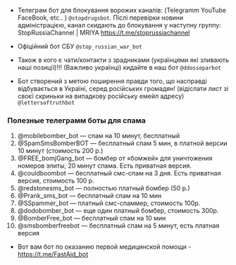- Телеграм бот для блокування ворожих каналів: (Telegramm YouTube FaceBook, etc.. ) `@stopdrugsbot`. Післі перевірки новини адміністрацією, канал скидають до блокування у наступну группу: StopRussiaChannel | MRIYA  https://t.me/stoprussiachannel 
 - Офіційний бот СБУ `@stop_russian_war_bot`
- Також в кого є чати/контакти з зрадниками (українцями які зливають наші позиції)!!! (Важливо українці) кидайте в наш бот `@ddosseparbot`

- Бот створений з метою поширення правди того, що насправді відбувається в Україні, серед російських громадян! (відіслати лист зі своєї скриньки на випадкову російську емейл адресу) `@lettersoftruthbot`

### Полезные телеграмм боты для спама
1. @mobilebomber_bot — спам на 10 минут, бесплатный 
2. @SpamSmsBomberBOT — бесплатный спам 5 мин, в платной версии 10 минут (стоимость 200 р.)
3. @FREE_bomjGang_bot — бомбер от «бомжей» для уничтожения номеров элиты, 20 минут спама. Есть приватная версия. 
4. @couldboombot — бесплатный смс-спам на 3 дня. Есть приватная версия, стоимость 100 р.
5. @redstonesms_bot — полностью платный бомбер (50 р.)
6. @Prank_sms_bot — бесплатный спам на 10 мин
7. @SSpammer_bot — платный смс-спаммер, стоимость 100р. 
8. @dodobomber_bot — еще один платный бомбер, стоимость 300р. 
9. @BomberFree_bot — бесплатный спам на 10 мин 
10. @smsbomberfreebot — бесплатный спам на 5 минут, есть платная версия


- Вот вам бот по оказанию первой медицинской помощи - https://t.me/FastAid_bot 